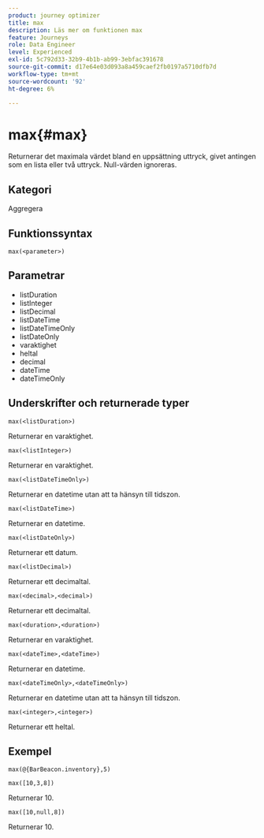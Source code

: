```yaml
---
product: journey optimizer
title: max
description: Läs mer om funktionen max
feature: Journeys
role: Data Engineer
level: Experienced
exl-id: 5c792d33-32b9-4b1b-ab99-3ebfac391678
source-git-commit: d17e64e03d093a8a459caef2fb0197a5710dfb7d
workflow-type: tm+mt
source-wordcount: '92'
ht-degree: 6%

---
```


# max{#max}

Returnerar det maximala värdet bland en uppsättning uttryck, givet antingen som en lista eller två uttryck. Null-värden ignoreras.

## Kategori

Aggregera

## Funktionssyntax

`max(<parameter>)`

## Parametrar

* listDuration
* listInteger
* listDecimal
* listDateTime
* listDateTimeOnly
* listDateOnly
* varaktighet
* heltal
* decimal
* dateTime
* dateTimeOnly

## Underskrifter och returnerade typer

`max(<listDuration>)`

Returnerar en varaktighet.

`max(<listInteger>)`

Returnerar en varaktighet.

`max(<listDateTimeOnly>)`

Returnerar en datetime utan att ta hänsyn till tidszon.

`max(<listDateTime>)`

Returnerar en datetime.

`max(<listDateOnly>)`

Returnerar ett datum.

`max(<listDecimal>)`

Returnerar ett decimaltal.

`max(<decimal>,<decimal>)`

Returnerar ett decimaltal.

`max(<duration>,<duration>)`

Returnerar en varaktighet.

`max(<dateTime>,<dateTime>)`

Returnerar en datetime.

`max(<dateTimeOnly>,<dateTimeOnly>)`

Returnerar en datetime utan att ta hänsyn till tidszon.

`max(<integer>,<integer>)`

Returnerar ett heltal.

## Exempel

`max(@{BarBeacon.inventory},5)`

`max([10,3,8])`

Returnerar 10.

`max([10,null,8])`

Returnerar 10.
